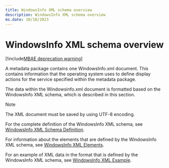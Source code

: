 ```yaml
---
title: WindowsInfo XML schema overview
description: WindowsInfo XML schema overview
ms.date: 10/10/2023
---
```


# WindowsInfo XML schema overview

[!include[MBAE deprecation warning](../includes/mbae-deprecation-warning.md)]

A metadata package contains one WindowsInfo.xml document. This contains information that the operating system uses to define display actions for the service specified within the metadata package.

The data within the Windowsinfo.xml document is formatted based on the WindowsInfo XML schema, which is described in this section.

> [!NOTE]
> The XML document must be saved by using UTF-8 encoding.

For the complete definition of the WindowsInfo XML schema, see [WindowsInfo XML Schema Definition](windowsinfo-xml-schema-definition.md).

For information about the elements that are defined by the WindowsInfo XML schema, see [WindowsInfo XML Elements](windowsinfo-xml-elements.md).

For an example of XML data in the format that is defined by the WindowsInfo XML schema, see [WindowsInfo XML Example](windowsinfo-xml-example.md).
